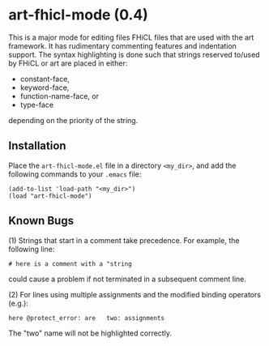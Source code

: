 # art-fhicl-mode (0.4)

This is a major mode for editing files FHiCL files that are used with
the art framework.  It has rudimentary commenting features and
indentation support.  The syntax highlighting is done such that
strings reserved to/used by FHiCL or art are placed in either:

- constant-face,
- keyword-face,
- function-name-face, or
- type-face

depending on the priority of the string.

## Installation

Place the `art-fhicl-mode.el` file in a directory `<my_dir>`, and add
the following commands to your `.emacs` file:

```.elisp
(add-to-list 'load-path "<my_dir>")
(load "art-fhicl-mode")
```

## Known Bugs


(1) Strings that start in a comment take precedence.  For example, the following line:

```
# here is a comment with a "string
```

could cause a problem if not terminated in a subsequent comment line.

(2) For lines using multiple assignments and the modified binding operators (e.g.):

```
here @protect_error: are   two: assignments
```

The "two" name will not be highlighted correctly.
